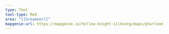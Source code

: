 ```yaml
---
type: Tool
tool-type: Red
area: "[[Greymoor]]"
mapgenie-url: https://mapgenie.io/hollow-knight-silksong/maps/pharloom?locationIds=478964
---
```

